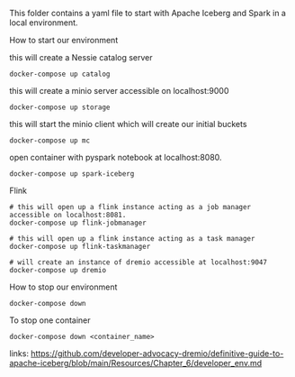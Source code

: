 This folder contains a yaml file to start with Apache Iceberg and Spark in a local environment.


How to start our environment

this will create a Nessie catalog server
```
docker-compose up catalog 
```

this will create a minio server accessible on localhost:9000
```
docker-compose up storage
``` 

this will start the minio client which will create our initial buckets
```
docker-compose up mc 
```

open container with pyspark notebook at localhost:8080.
```
docker-compose up spark-iceberg
```


Flink
```
# this will open up a flink instance acting as a job manager accessible on localhost:8081.
docker-compose up flink-jobmanager 

# this will open up a flink instance acting as a task manager
docker-compose up flink-taskmanager 

# will create an instance of dremio accessible at localhost:9047
docker-compose up dremio 
```

How to stop our environment
```
docker-compose down
```

To stop one container
```
docker-compose down <container_name>
```

links:
https://github.com/developer-advocacy-dremio/definitive-guide-to-apache-iceberg/blob/main/Resources/Chapter_6/developer_env.md

